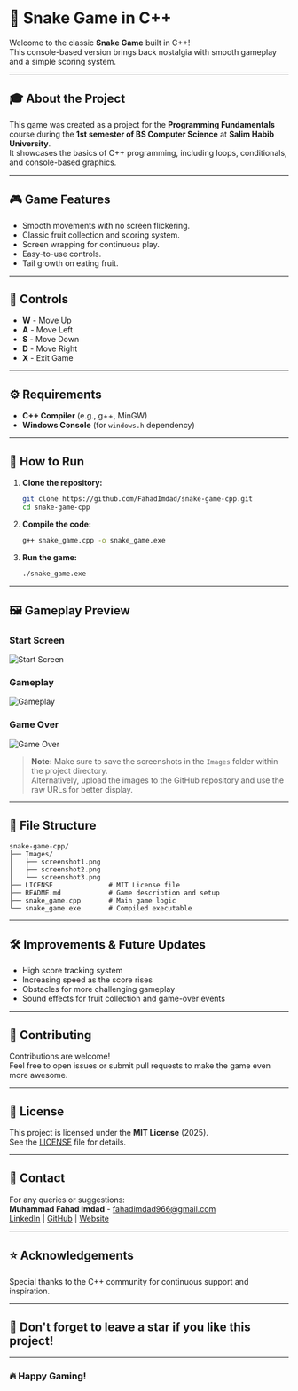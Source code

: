# 🐍 Snake Game in C++

Welcome to the classic **Snake Game** built in C++!  
This console-based version brings back nostalgia with smooth gameplay and a simple scoring system.

---

## 🎓 About the Project
This game was created as a project for the **Programming Fundamentals** course during the **1st semester of BS Computer Science** at **Salim Habib University**.  
It showcases the basics of C++ programming, including loops, conditionals, and console-based graphics.

---

## 🎮 Game Features
- Smooth movements with no screen flickering.
- Classic fruit collection and scoring system.
- Screen wrapping for continuous play.
- Easy-to-use controls.
- Tail growth on eating fruit.

---

## 🎲 Controls
- **W** - Move Up  
- **A** - Move Left  
- **S** - Move Down  
- **D** - Move Right  
- **X** - Exit Game  

---

## ⚙️ Requirements
- **C++ Compiler** (e.g., g++, MinGW)
- **Windows Console** (for `windows.h` dependency)

---

## 🚀 How to Run
1. **Clone the repository:**
   ```sh
   git clone https://github.com/FahadImdad/snake-game-cpp.git
   cd snake-game-cpp
   ```

2. **Compile the code:**
   ```sh
   g++ snake_game.cpp -o snake_game.exe
   ```

3. **Run the game:**
   ```sh
   ./snake_game.exe
   ```

---

## 🖼️ Gameplay Preview
### Start Screen  
![Start Screen](Images/screenshot1.png)

### Gameplay  
![Gameplay](Images/screenshot2.png)

### Game Over  
![Game Over](Images/screenshot3.png)

> **Note:** Make sure to save the screenshots in the `Images` folder within the project directory.  
> Alternatively, upload the images to the GitHub repository and use the raw URLs for better display.

---

## 📂 File Structure
```
snake-game-cpp/
├── Images/
│   ├── screenshot1.png
│   ├── screenshot2.png
│   └── screenshot3.png
├── LICENSE              # MIT License file
├── README.md            # Game description and setup
├── snake_game.cpp       # Main game logic
└── snake_game.exe       # Compiled executable
```

---

## 🛠️ Improvements & Future Updates
- High score tracking system
- Increasing speed as the score rises
- Obstacles for more challenging gameplay
- Sound effects for fruit collection and game-over events

---

## 🤝 Contributing
Contributions are welcome!  
Feel free to open issues or submit pull requests to make the game even more awesome.

---

## 📜 License
This project is licensed under the **MIT License** (2025).  
See the [LICENSE](LICENSE) file for details.

---

## 📧 Contact
For any queries or suggestions:  
**Muhammad Fahad Imdad** - [fahadimdad966@gmail.com](mailto:fahadimdad966@gmail.com)  
[LinkedIn](https://www.linkedin.com/in/muhammadfahadimdad/) | [GitHub](https://github.com/FahadImdad) | [Website](https://www.fahadimdad.com/)

---

## ⭐ Acknowledgements
Special thanks to the C++ community for continuous support and inspiration.

---

## 🌟 Don't forget to leave a star if you like this project!

---

### 🔥 Happy Gaming! 
